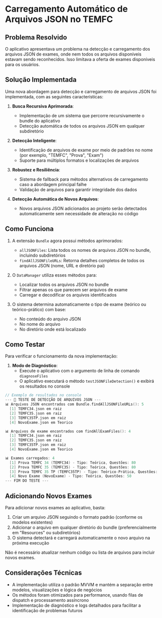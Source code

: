 # Carregamento Automático de Arquivos JSON no TEMFC

## Problema Resolvido

O aplicativo apresentava um problema na detecção e carregamento dos arquivos JSON de exames, onde nem todos os arquivos disponíveis estavam sendo reconhecidos. Isso limitava a oferta de exames disponíveis para os usuários.

## Solução Implementada

Uma nova abordagem para detecção e carregamento de arquivos JSON foi implementada, com as seguintes características:

1. **Busca Recursiva Aprimorada**:
   - Implementação de um sistema que percorre recursivamente o bundle do aplicativo
   - Detecção automática de todos os arquivos JSON em qualquer subdiretório

2. **Detecção Inteligente**:
   - Identificação de arquivos de exame por meio de padrões no nome (por exemplo, "TEMFC", "Prova", "Exam")
   - Suporte para múltiplos formatos e localizações de arquivos

3. **Robustez e Resiliência**:
   - Sistema de fallback para métodos alternativos de carregamento caso a abordagem principal falhe
   - Validação de arquivos para garantir integridade dos dados

4. **Detecção Automática de Novos Arquivos**:
   - Novos arquivos JSON adicionados ao projeto serão detectados automaticamente sem necessidade de alteração no código

## Como Funciona

1. A extensão `Bundle` agora possui métodos aprimorados:
   - `allJSONFiles`: Lista todos os nomes de arquivos JSON no bundle, incluindo subdiretórios
   - `findAllJSONFileURLs`: Retorna detalhes completos de todos os arquivos JSON (nome, URL e diretório pai)

2. O `DataManager` utiliza esses métodos para:
   - Localizar todos os arquivos JSON no bundle
   - Filtrar apenas os que parecem ser arquivos de exame
   - Carregar e decodificar os arquivos identificados

3. O sistema determina automaticamente o tipo de exame (teórico ou teórico-prático) com base:
   - No conteúdo do arquivo JSON
   - No nome do arquivo
   - No diretório onde está localizado

## Como Testar

Para verificar o funcionamento da nova implementação:

1. **Modo de Diagnóstico**:
   - Execute o aplicativo com o argumento de linha de comando `diagnoseFiles`
   - O aplicativo executará o método `testJSONFileDetection()` e exibirá os resultados no console

```swift
// Exemplo de resultados no console
--- 🧪 TESTE DE DETECÇÃO DE ARQUIVOS JSON ---
📊 Arquivos JSON encontrados com Bundle.findAllJSONFileURLs(): 5
  [1] TEMFC34.json em raiz
  [2] TEMFC35.json em raiz
  [3] TEMFC35TP.json em raiz
  [4] NovoExame.json em Teorico

📊 Arquivos de exame encontrados com findAllExamFiles(): 4
  [1] TEMFC34.json em raiz
  [2] TEMFC35.json em raiz
  [3] TEMFC35TP.json em raiz
  [4] NovoExame.json em Teorico

📊 Exames carregados: 4
  [1] Prova TEMFC 34 (TEMFC34) - Tipo: Teórica, Questões: 80
  [2] Prova TEMFC 35 (TEMFC35) - Tipo: Teórica, Questões: 80
  [3] Prova TEMFC 35 TP (TEMFC35TP) - Tipo: Teórico-Prática, Questões: 20
  [4] Novo Exame (NovoExame) - Tipo: Teórica, Questões: 50
--- FIM DO TESTE ---
```

## Adicionando Novos Exames

Para adicionar novos exames ao aplicativo, basta:

1. Criar um arquivo JSON seguindo o formato padrão (conforme os modelos existentes)
2. Adicionar o arquivo em qualquer diretório do bundle (preferencialmente em "Resources" ou subdiretórios)
3. O sistema detectará e carregará automaticamente o novo arquivo na próxima execução

Não é necessário atualizar nenhum código ou lista de arquivos para incluir novos exames.

## Considerações Técnicas

- A implementação utiliza o padrão MVVM e mantém a separação entre modelos, visualizações e lógica de negócios
- Os métodos foram otimizados para performance, usando filas de dispatch e processamento assíncrono
- Implementação de diagnóstico e logs detalhados para facilitar a identificação de problemas futuros
